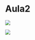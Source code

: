 # Aula2
![](https://media1.giphy.com/media/xUPGcCh4nUHyCkyuti/giphy.gif?cid=6c09b952kbkhr5d16cut5yyvwf9yd7nob641py1wskpsqaky&ep=v1_internal_gif_by)

![](https://media2.giphy.com/media/TjAcxImn74uoDYVxFl/giphy.gif?cid=6c09b952jpuywpo6e5eky8toiapvf14j8rnve2xprtp31c4r&ep=v1_internal_gif_by_id&rid=giphy.gif&ct=g)

